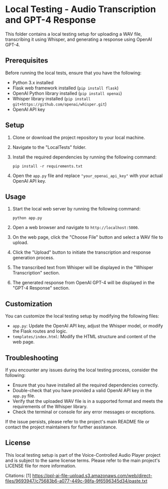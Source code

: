 # Local Testing - Audio Transcription and GPT-4 Response

This folder contains a local testing setup for uploading a WAV file, transcribing it using Whisper, and generating a response using OpenAI GPT-4.

## Prerequisites

Before running the local tests, ensure that you have the following:

- Python 3.x installed
- Flask web framework installed (`pip install flask`)
- OpenAI Python library installed (`pip install openai`)
- Whisper library installed (`pip install git+https://github.com/openai/whisper.git`)
- OpenAI API key

## Setup

1. Clone or download the project repository to your local machine.

2. Navigate to the "LocalTests" folder.

3. Install the required dependencies by running the following command:
   ```
   pip install -r requirements.txt
   ```

4. Open the `app.py` file and replace `"your_openai_api_key"` with your actual OpenAI API key.

## Usage

1. Start the local web server by running the following command:
   ```
   python app.py
   ```

2. Open a web browser and navigate to `http://localhost:5000`.

3. On the web page, click the "Choose File" button and select a WAV file to upload.

4. Click the "Upload" button to initiate the transcription and response generation process.

5. The transcribed text from Whisper will be displayed in the "Whisper Transcription" section.

6. The generated response from OpenAI GPT-4 will be displayed in the "GPT-4 Response" section.

## Customization

You can customize the local testing setup by modifying the following files:

- `app.py`: Update the OpenAI API key, adjust the Whisper model, or modify the Flask routes and logic.
- `templates/index.html`: Modify the HTML structure and content of the web page.

## Troubleshooting

If you encounter any issues during the local testing process, consider the following:

- Ensure that you have installed all the required dependencies correctly.
- Double-check that you have provided a valid OpenAI API key in the `app.py` file.
- Verify that the uploaded WAV file is in a supported format and meets the requirements of the Whisper library.
- Check the terminal or console for any error messages or exceptions.

If the issue persists, please refer to the project's main README file or contact the project maintainers for further assistance.

## License

This local testing setup is part of the Voice-Controlled Audio Player project and is subject to the same license terms. Please refer to the main project's LICENSE file for more information.

Citations:
[1] https://ppl-ai-file-upload.s3.amazonaws.com/web/direct-files/9693947/c75683b6-a077-449c-98fa-9f6596345d34/paste.txt